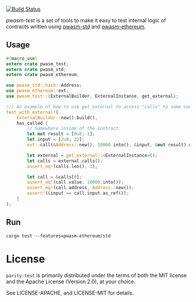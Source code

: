 [![Build Status](https://travis-ci.org/paritytech/pwasm-test.svg?branch=master)](https://travis-ci.org/fckt/pwasm-test)

*pwasm-test* is a set of tools to make it easy to test internal logic of contracts written using [pwasm-std](https://github.com/paritytech/pwasm-std) and [pwasm-ethereum](https://github.com/paritytech/pwasm-ethereum).

## Usage

```rust
#[macro_use]
extern crate pwasm_test;
extern crate pwasm_std;
extern crate pwasm_ethereum;

use pwasm_std::hash::Address;
use pwasm_ethereum::ext;
use pwasm_test::{ExternalBuilder, ExternalInstance, get_external};

/// An example of how to use get_external to access "calls" to some contract
test_with_external!(
	ExternalBuilder::new().build(),
	has_called {
		// Somewhere inside of the contract:
		let mut result = [0u8; 1];
		let input = [2u8; 32];
		ext::call(&Address::new(), 10000.into(), &input, &mut result).unwrap();

		let external = get_external::<ExternalInstance>();
		let calls = external.calls();
		assert_eq!(calls.len(), 1);

		let call = &calls[0];
		assert_eq!(call.value, 10000.into());
		assert_eq!(call.address, Address::new());
		assert!(&input == call.input.as_ref());
	}
);
```

## Run

`cargo test --features=pwasm-ethereum/std`

# License

`parity-test` is primarily distributed under the terms of both the MIT
license and the Apache License (Version 2.0), at your choice.

See LICENSE-APACHE, and LICENSE-MIT for details.
